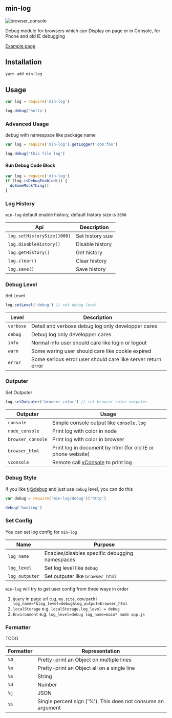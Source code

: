 min-log
---

![browser_console](https://user-images.githubusercontent.com/4565306/31819867-43e78e34-b564-11e7-9ad4-1877c97a3660.png)

Debug module for browsers which can Display on page or in Console, for Phone and old IE debugging

[Example page](http://chunpu.github.io/min-log/example)

## Installation

```sh
yarn add min-log
```


## Usage

```js
var log = require('min-log')

log.debug('hello')
```

### Advanced Usage

debug with namespace like package name

```js
var log = require('min-log').getLogger('com:foo')

log.debug('this file log')
```


#### Run Debug Code Block

```js
var log = require('min-log')
if (log.isDebugEnabled()) {
  doSomeMockThing()
}
```

### Log History

`min-log` default enable history, default history size is `3000`

Api | Description
--- | ---
`log.setHistorySize(1000)` | Set history size
`log.disableHistory()` | Disable history
`log.getHistory()` | Get history
`log.clear()` | Clear history
`log.save()` | Save history

### Debug Level

Set Level

```js
log.setLevel('debug') // set debug level
```

Level | Description
--- | ---
`verbose` | Detail and verbose debug log only developper cares
`debug` | Debug log only developper cares
`info` | Normal info user should care like login or logout
`warn` | Some waring user should care like cookie expired
`error` | Some serious error user should care like server return error

### Outputer

Set Outputer

```js
log.setOutputer('browser_color') // set browser color outputer
```

Outputer | Usage
--- | ---
`console` | Simple console output like `console.log`
`node_console` | Print log with color in node
`browser_console` | Print log with color in browser
`browser_html` | Print log in document by html (for old IE or phone website)
`vconsole` | Remote call [vConsole](https://github.com/Tencent/vConsole) to print log

### Debug Style

If you like [tj@debug](https://github.com/visionmedia/debug) and just use `debug` level, you can do this

```js
var debug = require('min-log/debug')('http')

debug('booting')
```

### Set Config

You can set log config for `min-log`

Name | Purpose
--- | ---
`log_name` | Enables/disables specific debugging namespaces
`log_level` | Set log level like `debug`
`log_outputer` | Set outputer like `browser_html`

`min-log` will try to get user config from three ways in order

1. `Query` in page url e.g. `my.site.com/path?log_name=*&log_level=debug&log_output=browser_html`
1. `localStorage` e.g. `localStorage.log_level = debug`
1. `Environment` e.g. `log_level=debug log_name=main* node app.js`

### Formatter

TODO

Formatter | Representation
--- | ---
`%O` | Pretty-print an Object on multiple lines
`%o` | Pretty-print an Object all on a single line
`%s` | String
`%d` | Number
`%j` | JSON
`%%` | Single percent sign ('%'). This does not consume an argument
